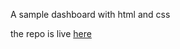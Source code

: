 A sample dashboard with html and css

the repo is live [here](https://craigmarc.github.io/dashboard/)